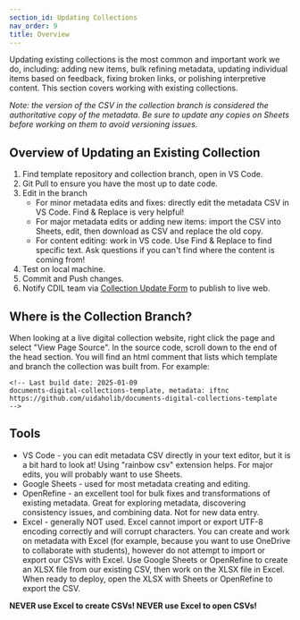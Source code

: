 ```yaml
---
section_id: Updating Collections
nav_order: 9
title: Overview
---
```


Updating existing collections is the most common and important work we do, including:
adding new items, bulk refining metadata, updating individual items based on feedback, fixing broken links, or polishing interpretive content.
This section covers working with existing collections.

*Note: the version of the CSV in the collection branch is considered the authoritative copy of the metadata. Be sure to update any copies on Sheets before working on them to avoid versioning issues.*

## Overview of Updating an Existing Collection

1. Find template repository and collection branch, open in VS Code.
2. Git Pull to ensure you have the most up to date code.
3. Edit in the branch
    - For minor metadata edits and fixes: directly edit the metadata CSV in VS Code. Find & Replace is very helpful!
    - For major metadata edits or adding new items: import the CSV into Sheets, edit, then download as CSV and replace the old copy.
    - For content editing: work in VS code. Use Find & Replace to find specific text. Ask questions if you can't find where the content is coming from!
4. Test on local machine.
5. Commit and Push changes.
6. Notify CDIL team via [Collection Update Form](https://forms.office.com/r/8S0dZ8viDJ) to publish to live web.

## Where is the Collection Branch?

When looking at a live digital collection website, right click the page and select "View Page Source".
In the source code, scroll down to the end of the head section.
You will find an html comment that lists which template and branch the collection was built from. 
For example:

```
<!-- Last build date: 2025-01-09
documents-digital-collections-template, metadata: iftnc
https://github.com/uidaholib/documents-digital-collections-template 
-->
```

## Tools

- VS Code - you can edit metadata CSV directly in your text editor, but it is a bit hard to look at! Using "rainbow csv" extension helps. For major edits, you will probably want to use Sheets.
- Google Sheets - used for most metadata creating and editing. 
- OpenRefine - an excellent tool for bulk fixes and transformations of existing metadata. Great for exploring metadata, discovering consistency issues, and combining data. Not for new data entry.
- Excel - generally NOT used. Excel cannot import or export UTF-8 encoding correctly and will corrupt characters. You can create and work on metadata with Excel (for example, because you want to use OneDrive to collaborate with students), however do not attempt to import or export our CSVs with Excel. Use Google Sheets or OpenRefine to create an XLSX file from our existing CSV, then work on the XLSX file in Excel. When ready to deploy, open the XLSX with Sheets or OpenRefine to export the CSV. 

**NEVER use Excel to create CSVs! NEVER use Excel to open CSVs!**
